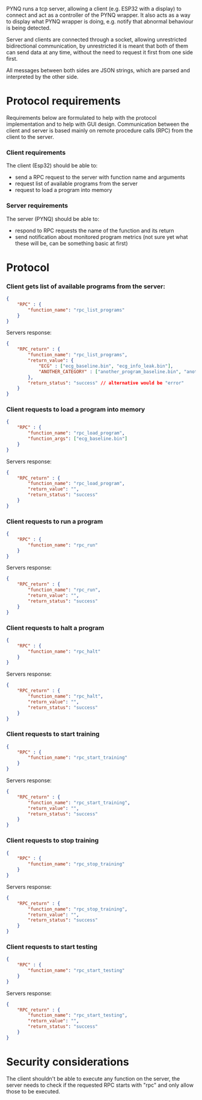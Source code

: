 PYNQ runs a tcp server, allowing a client (e.g. ESP32 with a display) to connect and act as a controller of the PYNQ wrapper. It also acts as a way to display what PYNQ wrapper is doing, e.g. notify that abnormal behaviour is being detected.

Server and clients are connected through a socket, allowing unrestricted bidirectional communication, by unrestricted it is meant that both of them can send data at any time, without the need to request it first from one side first.

All messages between both sides are JSON strings, which are parsed and interpreted by the other side.

# Protocol requirements
Requirements below are formulated to help with the protocol implementation and to help with GUI design. Communication between the client and server is based mainly on remote procedure calls (RPC) from the client to the server.

### Client requirements
The client (Esp32) should be able to:
* send a RPC request to the server with function name and arguments
* request list of available programs from the server
* request to load a program into memory

<!-- * configure CMS, this includes:
    * enabling/disabling and setting the trace start address
    * enabling/disabling and setting the trace end address
    * enabling/disabling and setting the lower address boundary
    * enabling/disabling and setting the upper address boundary
    * enabling/disabling CPU halting (when internal trace storage is full) -->

<!-- :idea: The client may request objdump output of each file (or data based on it) to display it in the GUI. The user could select address range based on functions addresses. -->


### Server requirements
The server (PYNQ) should be able to:
* respond to RPC requests the name of the function and its return
* send notification about monitored program metrics (not sure yet what these will be, can be something basic at first)


# Protocol

### Client gets list of available programs from the server:
```json
{
    "RPC" : {
        "function_name": "rpc_list_programs"
    }
}
```
Servers response:
```json
{
    "RPC_return" : {
        "function_name": "rpc_list_programs",
        "return_value": {
            "ECG" : ["ecg_baseline.bin", "ecg_info_leak.bin"],
            "ANOTHER_CATEGORY" : ["another_program_baseline.bin", "another_program_anomalous_version.bin"]
        }, 
        "return_status": "success" // alternative would be "error"
    }
}
```

### Client requests to load a program into memory
```json
{
    "RPC" : {
        "function_name": "rpc_load_program",
        "function_args": ["ecg_baseline.bin"]
    }
}
```

Servers response:
```json
{
    "RPC_return" : {
        "function_name": "rpc_load_program",
        "return_value": "",
        "return_status": "success"
    } 
}
```

### Client requests to run a program
```json
{
    "RPC" : {
        "function_name": "rpc_run"
    }
}
```
Servers response:
```json
{
    "RPC_return" : {
        "function_name": "rpc_run",
        "return_value": "",
        "return_status": "success"
    } 
}
```

### Client requests to halt a program
```json
{
    "RPC" : {
        "function_name": "rpc_halt"
    }
}
```

Servers response:
```json
{
    "RPC_return" : {
        "function_name": "rpc_halt",
        "return_value": "",
        "return_status": "success"
    } 
}
```

### Client requests to start training
```json
{
    "RPC" : {
        "function_name": "rpc_start_training"
    }
}
```

Servers response:
```json
{
    "RPC_return" : {
        "function_name": "rpc_start_training",
        "return_value": "",
        "return_status": "success"
    } 
}
```

### Client requests to stop training
```json
{
    "RPC" : {
        "function_name": "rpc_stop_training"
    }
}
```

Servers response:
```json
{
    "RPC_return" : {
        "function_name": "rpc_stop_training",
        "return_value": "",
        "return_status": "success"
    } 
}
```

### Client requests to start testing
```json
{
    "RPC" : {
        "function_name": "rpc_start_testing"
    }
}
```

Servers response:
```json
{
    "RPC_return" : {
        "function_name": "rpc_start_testing",
        "return_value": "",
        "return_status": "success"
    } 
}
```


# Security considerations
The client shouldn't be able to execute any function on the server, the server needs to check if the requested RPC starts with "rpc" and only allow those to be executed.

